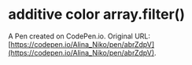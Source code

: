 # additive color array.filter()

A Pen created on CodePen.io. Original URL: [https://codepen.io/Alina_Niko/pen/abrZdpV](https://codepen.io/Alina_Niko/pen/abrZdpV).

